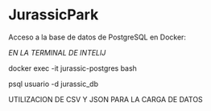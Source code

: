 # JurassicPark

 Acceso a la base de datos de PostgreSQL en Docker:

 *EN LA TERMINAL DE INTELIJ*

 docker exec -it jurassic-postgres bash
 
 psql usuario -d jurassic_db 

 UTILIZACION DE CSV Y JSON PARA LA CARGA DE DATOS 
